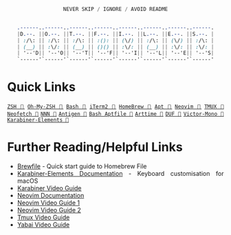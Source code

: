 <!--
██████  ███████  █████  ██████  ███    ███ ███████
██   ██ ██      ██   ██ ██   ██ ████  ████ ██
██████  █████   ███████ ██   ██ ██ ████ ██ █████
██   ██ ██      ██   ██ ██   ██ ██  ██  ██ ██
██   ██ ███████ ██   ██ ██████  ██      ██ ███████
-->
<div align="justify">

<div align="center">

```javascript
NEVER SKIP / IGNORE / AVOID README
```

```css

.------..------..------..------..------..------..------..------.
|D.--. ||O.--. ||T.--. ||F.--. ||I.--. ||L.--. ||E.--. ||S.--. |
| :/\: || :/\: || :/\: || :(): || (\/) || :/\: || (\/) || :/\: |
| (__) || :\/: || (__) || ()() || :\/: || (__) || :\/: || :\/: |
| '--'D|| '--'O|| '--'T|| '--'F|| '--'I|| '--'L|| '--'E|| '--'S|
`------'`------'`------'`------'`------'`------'`------'`------'

```

</div>

# Quick Links

[`ZSH 🔗`](https://zsh.sourceforge.io/) [`Oh-My-ZSH 🔗`](https://ohmyz.sh/) [`Bash 🔗`](https://www.gnu.org/software/bash/) [`iTerm2 🔗`](https://iterm2.com/) [`HomeBrew 🔗`](https://brew.sh/) [`Apt 🔗`](https://man7.org/linux/man-pages/man1/dpkg.1.html) [`Neovim 🔗`](https://neovim.io/) [`TMUX 🔗`](https://github.com/tmux/tmux) [`Neofetch 🔗`](https://github.com/dylanaraps/neofetch) [`NNN 🔗`](https://github.com/jarun/nnn) [`Antigen 🔗`](https://github.com/zsh-users/antigen) [`Bash Aptfile 🔗`](https://github.com/seatgeek/bash-aptfile) [`Arttime 🔗`](https://github.com/poetaman/arttime) [`DUF 🔗`](https://github.com/muesli/duf) [`Victor-Mono 🔗`](https://github.com/rubjo/victor-mono) [`Karabiner-Elements 🔗`](https://karabiner-elements.pqrs.org/)

# Further Reading/Helpful Links

- [Brewfile](https://homebrew-file.readthedocs.io/en/latest/getting_started.html) - Quick start guide to Homebrew File
- [Karabiner-Elements Documentation](https://karabiner-elements.pqrs.org/docs/) - Keyboard customisation for macOS
- [Karabiner Video Guide](https://www.youtube.com/watch?v=uaJSjgVEhMQ&t=13s&ab_channel=JesseSkelton)
- [Neovim Documentation](https://neovim.io/doc/user/)
- [Neovim Video Guide 1](https://www.youtube.com/watch?v=gnupOrSEikQ&ab_channel=ThePrimeagen)
- [Neovim Video Guide 2](https://www.youtube.com/watch?v=stqUbv-5u2s&ab_channel=TJDeVries)
- [Tmux Video Guide](https://www.youtube.com/watch?v=DzNmUNvnB04&t=591s&ab_channel=DreamsofCode)
- [Yabai Video Guide](https://www.youtube.com/watch?v=JL1lz77YbUE&t=957s&ab_channel=JesseSkelton)

</div>
